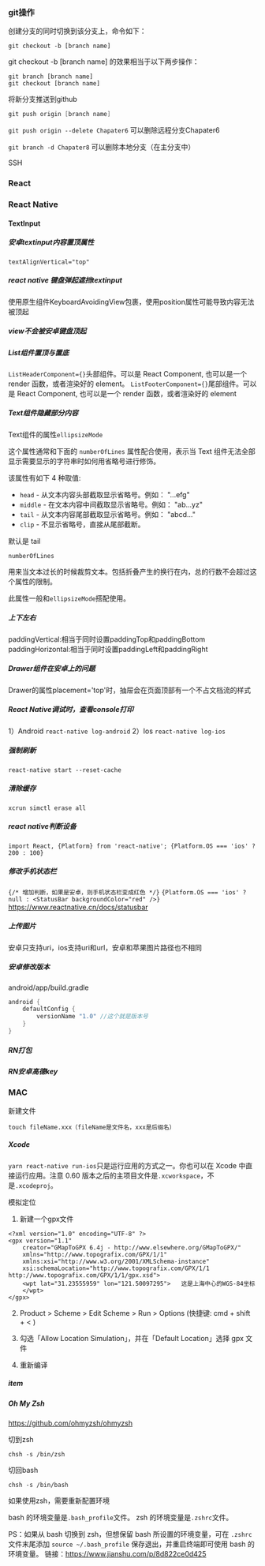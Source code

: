 

### git操作

创建分支的同时切换到该分支上，命令如下：

```
git checkout -b [branch name]
```

git checkout -b [branch name] 的效果相当于以下两步操作：

```
git branch [branch name]
git checkout [branch name]
```
将新分支推送到github
```powershell
git push origin [branch name]
```

``git push origin --delete Chapater6``  可以删除远程分支Chapater6

``git branch -d Chapater8`` 可以删除本地分支（在主分支中）

SSH





### React





### React Native

#### TextInput

##### 安卓textinput内容置顶属性
`textAlignVertical="top"`

##### react native 键盘弹起遮挡textinput

使用原生组件KeyboardAvoidingView包裹，使用position属性可能导致内容无法被顶起

##### view不会被安卓键盘顶起



##### List组件置顶与置底
`ListHeaderComponent={}`头部组件。可以是 React Component, 也可以是一个 render 函数，或者渲染好的 element。
`ListFooterComponent={}`尾部组件。可以是 React Component, 也可以是一个 render 函数，或者渲染好的 element

##### Text组件隐藏部分内容

Text组件的属性`ellipsizeMode`

这个属性通常和下面的 `numberOfLines` 属性配合使用，表示当 Text 组件无法全部显示需要显示的字符串时如何用省略号进行修饰。

该属性有如下 4 种取值:

- `head` - 从文本内容头部截取显示省略号。例如： "...efg"
- `middle` - 在文本内容中间截取显示省略号。例如： "ab...yz"
- `tail` - 从文本内容尾部截取显示省略号。例如： "abcd..."
- `clip` - 不显示省略号，直接从尾部截断。

默认是 tail

`numberOfLines`

用来当文本过长的时候裁剪文本。包括折叠产生的换行在内，总的行数不会超过这个属性的限制。

此属性一般和`ellipsizeMode`搭配使用。

##### 上下左右
paddingVertical:相当于同时设置paddingTop和paddingBottom
paddingHorizontal:相当于同时设置paddingLeft和paddingRight

##### Drawer组件在安卓上的问题
Drawer的属性placement='top'时，抽屉会在页面顶部有一个不占文档流的样式



##### React Native调试时，查看console打印
1）Android
`react-native log-android`
2）Ios
`react-native log-ios`

##### 强制刷新
`react-native start --reset-cache`

##### 清除缓存

```xcrun simctl erase all```

##### react native判断设备
`import React, {Platform} from 'react-native';
{Platform.OS === 'ios' ? 200 : 100}`


##### 修改手机状态栏
`{/* 增加判断，如果是安卓，则手机状态栏变成红色 */}`
`{Platform.OS === 'ios' ? null : <StatusBar backgroundColor="red" />}`
https://www.reactnative.cn/docs/statusbar

##### 上传图片
安卓只支持uri，ios支持uri和url，安卓和苹果图片路径也不相同

##### 安卓修改版本
android/app/build.gradle
```java
android {
    defaultConfig {
        versionName "1.0" //这个就是版本号
    }
}
```



##### RN打包

##### RN安卓高德key



### MAC

新建文件

```touch fileName.xxx（fileName是文件名，xxx是后缀名）```



##### Xcode

`yarn react-native run-ios`只是运行应用的方式之一。你也可以在 Xcode 中直接运行应用。注意 0.60 版本之后的主项目文件是`.xcworkspace`，不是`.xcodeproj`。



模拟定位

1. 新建一个gpx文件

```shell
<?xml version="1.0" encoding="UTF-8" ?>
<gpx version="1.1"
    creator="GMapToGPX 6.4j - http://www.elsewhere.org/GMapToGPX/"
    xmlns="http://www.topografix.com/GPX/1/1"
    xmlns:xsi="http://www.w3.org/2001/XMLSchema-instance"
    xsi:schemaLocation="http://www.topografix.com/GPX/1/1 http://www.topografix.com/GPX/1/1/gpx.xsd">
    <wpt lat="31.23555959" lon="121.50097295">   这是上海中心的WGS-84坐标
    </wpt>
</gpx>
```



2. Product > Scheme > Edit Scheme > Run > Options (快捷键: cmd + shift + < )

3. 勾选「Allow Location Simulation」，并在「Default Location」选择 gpx 文件

4. 重新编译



##### item

##### Oh My Zsh

https://github.com/ohmyzsh/ohmyzsh

切到zsh

```shell
chsh -s /bin/zsh
```

切回bash

```shell
chsh -s /bin/bash
```

如果使用zsh，需要重新配置环境

bash 的环境变量是`.bash_profile`文件。
 zsh 的环境变量是`.zshrc`文件。

PS：如果从 bash 切换到 zsh，但想保留 bash 所设置的环境变量，可在 `.zshrc`文件末尾添加 `source ~/.bash_profile` 保存退出，并重启终端即可使用 bash 的环境变量。
链接：https://www.jianshu.com/p/8d822ce0d425
